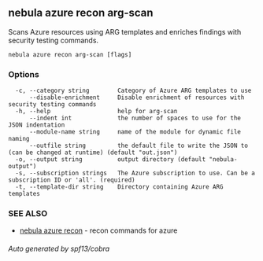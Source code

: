 ## nebula azure recon arg-scan

Scans Azure resources using ARG templates and enriches findings with security testing commands.

```
nebula azure recon arg-scan [flags]
```

### Options

```
  -c, --category string        Category of Azure ARG templates to use
      --disable-enrichment     Disable enrichment of resources with security testing commands
  -h, --help                   help for arg-scan
      --indent int             the number of spaces to use for the JSON indentation
      --module-name string     name of the module for dynamic file naming
      --outfile string         the default file to write the JSON to (can be changed at runtime) (default "out.json")
  -o, --output string          output directory (default "nebula-output")
  -s, --subscription strings   The Azure subscription to use. Can be a subscription ID or 'all'. (required)
  -t, --template-dir string    Directory containing Azure ARG templates
```

### SEE ALSO

* [nebula azure recon](nebula_azure_recon.md)	 - recon commands for azure

###### Auto generated by spf13/cobra
